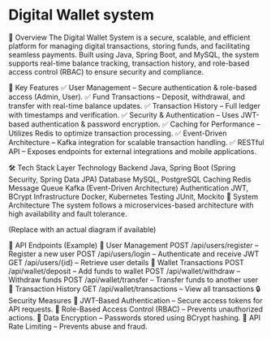 # Digital Wallet system
📌 Overview
The Digital Wallet System is a secure, scalable, and efficient platform for managing digital transactions, storing funds, and facilitating seamless payments. Built using Java, Spring Boot, and MySQL, the system supports real-time balance tracking, transaction history, and role-based access control (RBAC) to ensure security and compliance.

🚀 Key Features
✅ User Management – Secure authentication & role-based access (Admin, User).
✅ Fund Transactions – Deposit, withdrawal, and transfer with real-time balance updates.
✅ Transaction History – Full ledger with timestamps and verification.
✅ Security & Authentication – Uses JWT-based authentication & password encryption.
✅ Caching for Performance – Utilizes Redis to optimize transaction processing.
✅ Event-Driven Architecture – Kafka integration for scalable transaction handling.
✅ RESTful API – Exposes endpoints for external integrations and mobile applications.

🛠️ Tech Stack
Layer	Technology
Backend	Java, Spring Boot (Spring Security, Spring Data JPA)
Database	MySQL, PostgreSQL
Caching	Redis
Message Queue	Kafka (Event-Driven Architecture)
Authentication	JWT, BCrypt
Infrastructure	Docker, Kubernetes
Testing	JUnit, Mockito
📌 System Architecture
The system follows a microservices-based architecture with high availability and fault tolerance.

(Replace with an actual diagram if available)

🔗 API Endpoints (Example)
🔹 User Management
POST /api/users/register – Register a new user
POST /api/users/login – Authenticate and receive JWT
GET /api/users/{id} – Retrieve user details
🔹 Wallet Transactions
POST /api/wallet/deposit – Add funds to wallet
POST /api/wallet/withdraw – Withdraw funds
POST /api/wallet/transfer – Transfer funds to another user
🔹 Transaction History
GET /api/wallet/transactions – View all transactions
🔒 Security Measures
🔹 JWT-Based Authentication – Secure access tokens for API requests.
🔹 Role-Based Access Control (RBAC) – Prevents unauthorized actions.
🔹 Data Encryption – Passwords stored using BCrypt hashing.
🔹 API Rate Limiting – Prevents abuse and fraud.
